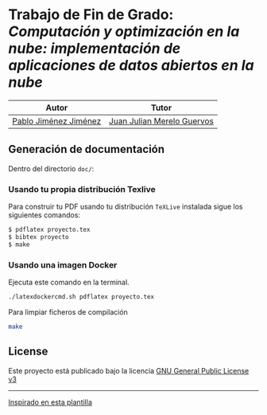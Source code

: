 # Trabajo de Fin de Grado: *Computación y optimización en la nube: implementación de aplicaciones de datos abiertos en la nube*


| Autor | Tutor |
|:---:|:---:|
| [Pablo Jiménez Jiménez](https://github.com/pablojj1808) | [Juan Julian Merelo Guervos](https://github.com/JJ) |




## Generación de documentación
Dentro del directorio `doc/`:

### Usando tu propia distribución Texlive
Para construir tu PDF usando tu distribución `TeXLive` instalada sigue los siguientes comandos:

``` sh
$ pdflatex proyecto.tex
$ bibtex proyecto
$ make
```

### Usando una imagen Docker
Ejecuta este comando en la terminal.
```sh
./latexdockercmd.sh pdflatex proyecto.tex
```

Para limpiar ficheros de compilación
```sh
make
```

## License

Este proyecto está publicado bajo la licencia [GNU General Public License v3](https://opensource.org/licenses/GPL-3.0)

------
[Inspirado en esta plantilla](https://github.com/JJ/plantilla-TFG-ETSIIT)
